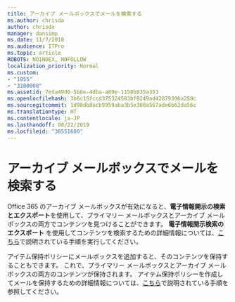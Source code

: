```yaml
---
title: アーカイブ メールボックスでメールを検索する
ms.author: chrisda
author: chrisda
manager: dansimp
ms.date: 11/7/2018
ms.audience: ITPro
ms.topic: article
ROBOTS: NOINDEX, NOFOLLOW
localization_priority: Normal
ms.custom:
- "1055"
- "3100008"
ms.assetid: 7eda49d0-5b6e-4dba-a89e-1150b835a353
ms.openlocfilehash: 3b6c15fccd375324583bf8249ad42879306a258c
ms.sourcegitcommit: 1d98db8acb9959aba3b5e308a567ade6b62da56c
ms.translationtype: HT
ms.contentlocale: ja-JP
ms.lasthandoff: 08/22/2019
ms.locfileid: "36551600"
---
```

# <a name="search-for-email-in-the-archive-mailbox"></a>アーカイブ メールボックスでメールを検索する

Office 365 のアーカイブ メールボックスが有効になると、**電子情報開示の検索とエクスポート**を使用して、プライマリー メールボックスとアーカイブ メールボックスの両方でコンテンツを見つけることができます。 **電子情報開示検索のエクスポート** を使用してコンテンツを検索するための詳細情報については、[こちら](https://docs.microsoft.com/office365/securitycompliance/export-search-results)で説明されている手順を実行してください。
  
アイテム保持ポリシーにメールボックスを追加すると、そのコンテンツを保持することもできます。 これで、プライマリー メールボックスとアーカイブ メールボックスの両方のコンテンツが保持されます。 アイテム保持ポリシーを作成してメールを保持するための詳細情報については、[こちら](https://docs.microsoft.com/Office365/securitycompliance/retention-policies)で説明されている手順を参照してください。
  